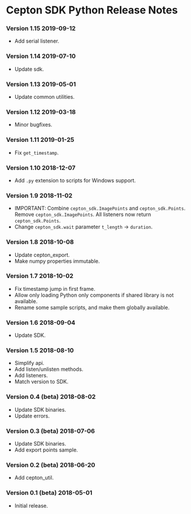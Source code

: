 # Cepton SDK Python Release Notes

### Version 1.15 2019-09-12
* Add serial listener.

### Version 1.14 2019-07-10
* Update sdk.

### Version 1.13 2019-05-01
* Update common utilities.

### Version 1.12 2019-03-18
* Minor bugfixes.

### Version 1.11 2019-01-25
* Fix `get_timestamp`.

### Version 1.10 2018-12-07
* Add `.py` extension to scripts for Windows support.

### Version 1.9 2018-11-02
* IMPORTANT: Combine `cepton_sdk.ImagePoints` and `cepton_sdk.Points`. Remove `cepton_sdk.ImagePoints`. All listeners now return `cepton_sdk.Points`.
* Change `cepton_sdk.wait` parameter `t_length` -> `duration`.

### Version 1.8 2018-10-08
* Update cepton_export.
* Make numpy properties immutable.

### Version 1.7 2018-10-02
* Fix timestamp jump in first frame.
* Allow only loading Python only components if shared library is not available.
* Rename some sample scripts, and make them globally available.

### Version 1.6 2018-09-04
* Update SDK.

### Version 1.5 2018-08-10
* Simplify api.
* Add listen/unlisten methods.
* Add listeners.
* Match version to SDK.

### Version 0.4 (beta) 2018-08-02
* Update SDK binaries.
* Update errors.

### Version 0.3 (beta) 2018-07-06
* Update SDK binaries.
* Add export points sample.

### Version 0.2 (beta) 2018-06-20
* Add cepton_util.

### Version 0.1 (beta) 2018-05-01
* Initial release.